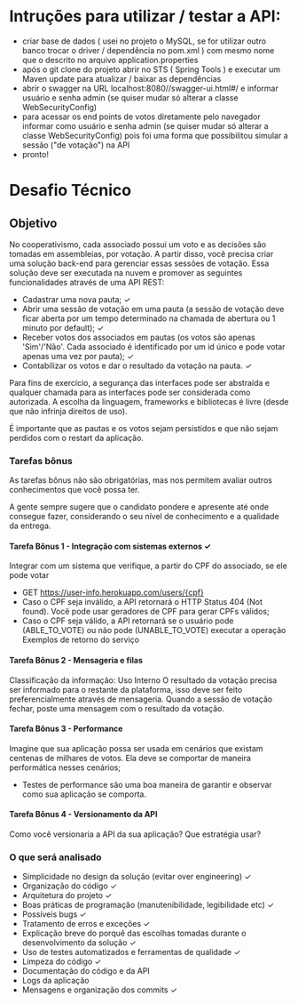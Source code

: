 # Intruções para utilizar / testar a API:
- criar base de dados ( usei no projeto o MySQL, se for utilizar outro banco trocar o driver / dependência no pom.xml ) com mesmo nome que o descrito no arquivo application.properties
- após o git clone do projeto abrir no STS ( Spring Tools ) e executar um Maven update para atualizar / baixar as dependências
- abrir o swagger na  URL localhost:8080//swagger-ui.html#/ e informar usuário e senha admin (se quiser mudar só alterar a classe WebSecurityConfig)
- para acessar os end points de votos diretamente pelo navegador informar como usuário e senha admin (se quiser mudar só alterar a classe WebSecurityConfig) pois foi uma forma que possibilitou simular a sessão ("de votação") na API
- pronto!

# Desafio Técnico
## Objetivo
No cooperativismo, cada associado possui um voto e as decisões são tomadas em assembleias, por votação. A partir disso, você precisa criar uma solução back-end para gerenciar essas sessões de votação. Essa solução deve ser executada na nuvem e promover as seguintes funcionalidades através de uma API REST:
- Cadastrar uma nova pauta; ✓
- Abrir uma sessão de votação em uma pauta (a sessão de votação deve ficar aberta por um tempo determinado na chamada de abertura ou 1 minuto por default); ✓ 
- Receber votos dos associados em pautas (os votos são apenas 'Sim'/'Não'. Cada associado é identificado por um id único e pode votar apenas uma vez por pauta); ✓ 
- Contabilizar os votos e dar o resultado da votação na pauta. ✓

Para fins de exercício, a segurança das interfaces pode ser abstraída e qualquer chamada para as interfaces pode ser considerada como autorizada. A escolha da linguagem, frameworks e bibliotecas é livre (desde que não infrinja direitos de uso).

É importante que as pautas e os votos sejam persistidos e que não sejam perdidos com o restart da aplicação.

### Tarefas bônus
As tarefas bônus não são obrigatórias, mas nos permitem avaliar outros conhecimentos que você possa ter.

A gente sempre sugere que o candidato pondere e apresente até onde consegue fazer, considerando o seu
nível de conhecimento e a qualidade da entrega.
#### Tarefa Bônus 1 - Integração com sistemas externos ✓
Integrar com um sistema que verifique, a partir do CPF do associado, se ele pode votar
- GET https://user-info.herokuapp.com/users/{cpf}
- Caso o CPF seja inválido, a API retornará o HTTP Status 404 (Not found). Você pode usar geradores de CPF para gerar CPFs válidos;
- Caso o CPF seja válido, a API retornará se o usuário pode (ABLE_TO_VOTE) ou não pode (UNABLE_TO_VOTE) executar a operação
Exemplos de retorno do serviço

#### Tarefa Bônus 2 - Mensageria e filas
Classificação da informação: Uso Interno
O resultado da votação precisa ser informado para o restante da plataforma, isso deve ser feito preferencialmente através de mensageria. Quando a sessão de votação fechar, poste uma mensagem com o resultado da votação.

#### Tarefa Bônus 3 - Performance
Imagine que sua aplicação possa ser usada em cenários que existam centenas de milhares de votos. Ela deve se comportar de maneira performática nesses cenários;
- Testes de performance são uma boa maneira de garantir e observar como sua aplicação se comporta.

#### Tarefa Bônus 4 - Versionamento da API
Como você versionaria a API da sua aplicação? Que estratégia usar?

### O que será analisado
- Simplicidade no design da solução (evitar over engineering) ✓ 
- Organização do código  ✓ 
- Arquitetura do projeto ✓ 
- Boas práticas de programação (manutenibilidade, legibilidade etc) ✓ 
- Possíveis bugs ✓ 
- Tratamento de erros e exceções ✓ 
- Explicação breve do porquê das escolhas tomadas durante o desenvolvimento da solução ✓ 
- Uso de testes automatizados e ferramentas de qualidade ✓ 
- Limpeza do código ✓ 
- Documentação do código e da API
- Logs da aplicação
- Mensagens e organização dos commits  ✓
